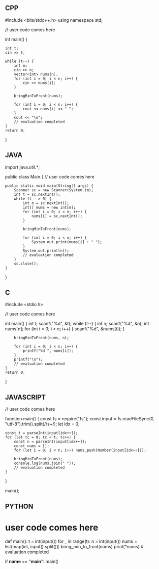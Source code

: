 ## CPP

#include <bits/stdc++.h>
using namespace std;

// user code comes here 

int main() {

    int t;
    cin >> t;

    while (t--) {
        int n;
        cin >> n;
        vector<int> nums(n);
        for (int i = 0; i < n; i++) {
            cin >> nums[i];
        }

        bringMinToFront(nums);

        for (int i = 0; i < n; i++) {
            cout << nums[i] << " ";
        }
        cout << "\n";
        // evaluation completed
    }
    return 0;
}


## JAVA

import java.util.*;

public class Main {
    // user code comes here

    public static void main(String[] args) {
        Scanner sc = new Scanner(System.in);
        int t = sc.nextInt();
        while (t-- > 0) {
            int n = sc.nextInt();
            int[] nums = new int[n];
            for (int i = 0; i < n; i++) {
                nums[i] = sc.nextInt();
            }

            bringMinToFront(nums);

            for (int i = 0; i < n; i++) {
                System.out.print(nums[i] + " ");
            }
            System.out.println();
            // evaluation completed
        }
        sc.close();
    }
}


## C

#include <stdio.h>

// user code comes here


int main() {
    int t;
    scanf("%d", &t);
    while (t--) {
        int n;
        scanf("%d", &n);
        int nums[n];
        for (int i = 0; i < n; i++) {
            scanf("%d", &nums[i]);
        }

        bringMinToFront(nums, n);

        for (int i = 0; i < n; i++) {
            printf("%d ", nums[i]);
        }
        printf("\n");
        // evaluation completed
    }
    return 0;
}


## JAVASCRIPT

// user code comes here


function main() {
    const fs = require("fs");
    const input = fs.readFileSync(0, "utf-8").trim().split(/\s+/);
    let idx = 0;

    const t = parseInt(input[idx++]);
    for (let tc = 0; tc < t; tc++) {
        const n = parseInt(input[idx++]);
        const nums = [];
        for (let i = 0; i < n; i++) nums.push(Number(input[idx++]));

        bringMinToFront(nums);
        console.log(nums.join(" "));
        // evaluation completed
    }
}

main();


## PYTHON

# user code comes here


def main():
    t = int(input())
    for _ in range(t):
        n = int(input())
        nums = list(map(int, input().split()))
        bring_min_to_front(nums)
        print(*nums)
        # evaluation completed

if __name__ == "__main__":
    main()
